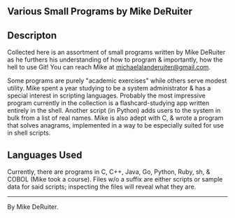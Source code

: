 ## Various Small Programs by Mike DeRuiter

## Descripton

Collected here is an assortment of small programs written by Mike DeRuiter as he furthers his understanding of how to program & importantly, how the hell to use Git! You can reach Mike at michaelalanderuiter@gmail.com. 

Some programs are purely "academic exercises" while others serve modest utility. Mike spent a year studying to be a system administrator & has a special interest in scripting languages. Probably the most impressive program currently in the collection is a flashcard-studying app written entirely in the shell. Another script (in Python) adds users to the system in bulk from a list of real names. Mike is also adept with C, & wrote a program that solves anagrams, implemented in a way to be especially suited for use in shell scripts.

## Languages Used

Currently, there are programs in C, C++, Java, Go, Python, Ruby, sh, & COBOL (Mike took a course). Files w/o a suffix are either scripts or sample data for said scripts; inspecting the files will reveal what they are.

---

By Mike DeRuiter.
